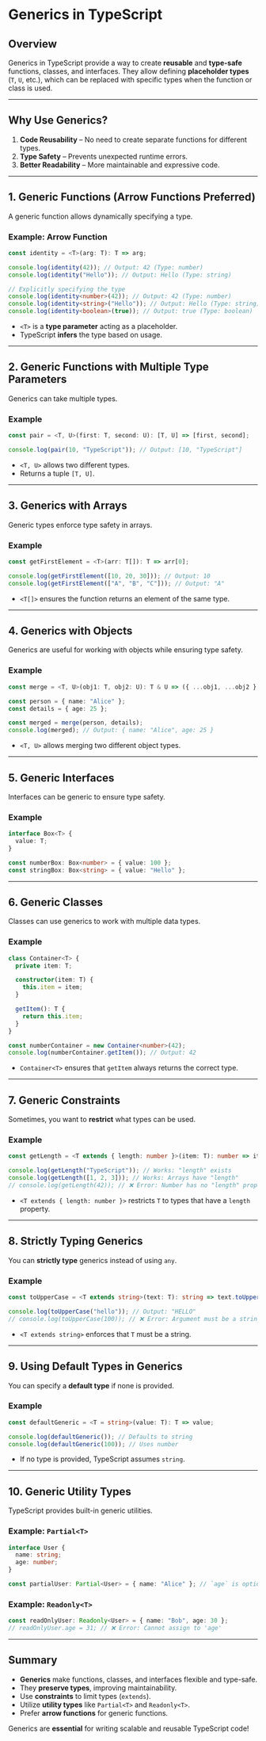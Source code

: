 # Generics in TypeScript

## **Overview**

Generics in TypeScript provide a way to create **reusable** and **type-safe** functions, classes, and interfaces. They allow defining **placeholder types** (`T`, `U`, etc.), which can be replaced with specific types when the function or class is used.

---

## **Why Use Generics?**

1. **Code Reusability** – No need to create separate functions for different types.
2. **Type Safety** – Prevents unexpected runtime errors.
3. **Better Readability** – More maintainable and expressive code.

---

## **1. Generic Functions (Arrow Functions Preferred)**

A generic function allows dynamically specifying a type.

### **Example: Arrow Function**

```typescript
const identity = <T>(arg: T): T => arg;

console.log(identity(42)); // Output: 42 (Type: number)
console.log(identity("Hello")); // Output: Hello (Type: string)

// Explicitly specifying the type
console.log(identity<number>(42)); // Output: 42 (Type: number)
console.log(identity<string>("Hello")); // Output: Hello (Type: string)
console.log(identity<boolean>(true)); // Output: true (Type: boolean)
```

- `<T>` is a **type parameter** acting as a placeholder.
- TypeScript **infers** the type based on usage.

---

## **2. Generic Functions with Multiple Type Parameters**

Generics can take multiple types.

### **Example**

```typescript
const pair = <T, U>(first: T, second: U): [T, U] => [first, second];

console.log(pair(10, "TypeScript")); // Output: [10, "TypeScript"]
```

- `<T, U>` allows two different types.
- Returns a tuple `[T, U]`.

---

## **3. Generics with Arrays**

Generic types enforce type safety in arrays.

### **Example**

```typescript
const getFirstElement = <T>(arr: T[]): T => arr[0];

console.log(getFirstElement([10, 20, 30])); // Output: 10
console.log(getFirstElement(["A", "B", "C"])); // Output: "A"
```

- `<T[]>` ensures the function returns an element of the same type.

---

## **4. Generics with Objects**

Generics are useful for working with objects while ensuring type safety.

### **Example**

```typescript
const merge = <T, U>(obj1: T, obj2: U): T & U => ({ ...obj1, ...obj2 });

const person = { name: "Alice" };
const details = { age: 25 };

const merged = merge(person, details);
console.log(merged); // Output: { name: "Alice", age: 25 }
```

- `<T, U>` allows merging two different object types.

---

## **5. Generic Interfaces**

Interfaces can be generic to ensure type safety.

### **Example**

```typescript
interface Box<T> {
  value: T;
}

const numberBox: Box<number> = { value: 100 };
const stringBox: Box<string> = { value: "Hello" };
```

---

## **6. Generic Classes**

Classes can use generics to work with multiple data types.

### **Example**

```typescript
class Container<T> {
  private item: T;

  constructor(item: T) {
    this.item = item;
  }

  getItem(): T {
    return this.item;
  }
}

const numberContainer = new Container<number>(42);
console.log(numberContainer.getItem()); // Output: 42
```

- `Container<T>` ensures that `getItem` always returns the correct type.

---

## **7. Generic Constraints**

Sometimes, you want to **restrict** what types can be used.

### **Example**

```typescript
const getLength = <T extends { length: number }>(item: T): number => item.length;

console.log(getLength("TypeScript")); // Works: "length" exists
console.log(getLength([1, 2, 3])); // Works: Arrays have "length"
// console.log(getLength(42)); // ❌ Error: Number has no "length" property
```

- `<T extends { length: number }>` restricts `T` to types that have a `length` property.

---

## **8. Strictly Typing Generics**

You can **strictly type** generics instead of using `any`.

### **Example**

```typescript
const toUpperCase = <T extends string>(text: T): string => text.toUpperCase();

console.log(toUpperCase("hello")); // Output: "HELLO"
// console.log(toUpperCase(100)); // ❌ Error: Argument must be a string
```

- `<T extends string>` enforces that `T` must be a string.

---

## **9. Using Default Types in Generics**

You can specify a **default type** if none is provided.

### **Example**

```typescript
const defaultGeneric = <T = string>(value: T): T => value;

console.log(defaultGeneric()); // Defaults to string
console.log(defaultGeneric(100)); // Uses number
```

- If no type is provided, TypeScript assumes `string`.

---

## **10. Generic Utility Types**

TypeScript provides built-in generic utilities.

### **Example: `Partial<T>`**

```typescript
interface User {
  name: string;
  age: number;
}

const partialUser: Partial<User> = { name: "Alice" }; // `age` is optional
```

### **Example: `Readonly<T>`**

```typescript
const readOnlyUser: Readonly<User> = { name: "Bob", age: 30 };
// readOnlyUser.age = 31; // ❌ Error: Cannot assign to 'age'
```

---

## **Summary**

- **Generics** make functions, classes, and interfaces flexible and type-safe.
- They **preserve types**, improving maintainability.
- Use **constraints** to limit types (`extends`).
- Utilize **utility types** like `Partial<T>` and `Readonly<T>`.
- Prefer **arrow functions** for generic functions.

Generics are **essential** for writing scalable and reusable TypeScript code!
